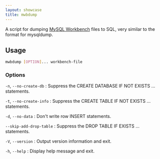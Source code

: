 ```yaml
---
layout: showcase
title: mwbdump
---
```


A script for dumping [MySQL Workbench](https://www.mysql.com/products/workbench/) files to SQL, very similar to the format for mysqldump.

## Usage

```bash
mwbdump [OPTION]... workbench-file
```

### Options

`-n`, `--no-create-db`
: Suppress the CREATE DATABASE IF NOT EXISTS ... statements.

`-t`, `--no-create-info`
: Suppress the CREATE TABLE IF NOT EXISTS ... statements.

`-d`, `--no-data`
: Don't write row INSERT statements.

`--skip-add-drop-table`
: Suppress the DROP TABLE IF EXISTS ... statements.

`-V`, `--version`
: Output version information and exit.

`-h`, `--help`
: Display help message and exit.
